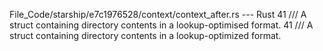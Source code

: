File_Code/starship/e7c1976528/context/context_after.rs --- Rust
41     /// A struct containing directory contents in a lookup-optimised format.                                                                              41     /// A struct containing directory contents in a lookup-optimized format.

